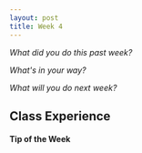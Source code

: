 ```yaml
---
layout: post
title: Week 4
---
```


_What did you do this past week?_ 

_What's in your way?_ 

_What will you do next week?_ 


## Class Experience



#### Tip of the Week

